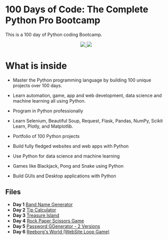 # 100 Days of Code: The Complete Python Pro Bootcamp

This is a 100 day of Python coding Bootcamp. 

<p align="center">
  <a href="https://github.com/search?q=repo%3AAlexKa03%2FPython%20language%3APython&type=code" target="_blank">
    <img src="https://skillicons.dev/icons?i=python" />
  </a>

  <a href="https://www.jetbrains.com/pycharm/" target="_blank">
    <img src="https://skillicons.dev/icons?i=pycharm" />
  </a>
</p>

# What is inside

-   Master the Python programming language by building 100 unique projects over 100 days.
    
-   Learn automation, game, app and web development, data science and machine learning all using Python.
    
-   Program in Python professionally
    
-   Learn Selenium, Beautiful Soup, Request, Flask, Pandas, NumPy, Scikit Learn, Plotly, and Matplotlib.
    
-   Portfolio of 100 Python projects
    
-   Build fully fledged websites and web apps with Python
    
-   Use Python for data science and machine learning
    
-   Games like Blackjack, Pong and Snake using Python
    
-   Build GUIs and Desktop applications with Python

## Files

- **Day 1** [Band Name Generator](https://github.com/AlexKa03/Python/blob/main/Day1/Band%20Name%20Generator.py)
- **Day 2** [Tip Calculator](https://github.com/AlexKa03/Python/blob/main/Day2/Tip%20Calculator.py)
- **Day 3** [Treasure Island](https://github.com/AlexKa03/Python/blob/main/Day3/Treasure%20Island.py)
- **Day 4** [Rock Paper Scissors Game](https://github.com/AlexKa03/Python/blob/main/Day4/Rock%20Paper%20Scissors%20Game.py)
- **Day 5** [Password GGenerator - 2 Versions](https://github.com/AlexKa03/Python/tree/main/Day5)
- **Day 6** [Reeborg's World (WebSite Loop Game)](https://github.com/AlexKa03/Python/tree/main/Day6)
